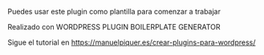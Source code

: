 Puedes usar este plugin como plantilla para comenzar a trabajar 

Realizado con WORDPRESS PLUGIN BOILERPLATE GENERATOR

Sigue el tutorial en https://manuelpiquer.es/crear-plugins-para-wordpress/
